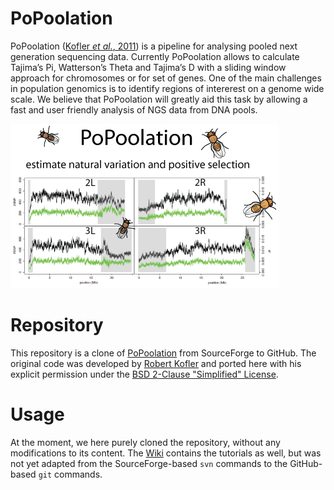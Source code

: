 # PoPoolation

PoPoolation ([Kofler *et al.*, 2011](https://doi.org/10.1371/journal.pone.0015925)) is a pipeline for analysing pooled next generation sequencing data. Currently PoPoolation allows to calculate Tajima’s Pi, Watterson’s Theta and Tajima’s D with a sliding window approach for chromosomes or for set of genes. One of the main challenges in population genomics is to identify regions of intererest on a genome wide scale. We believe that PoPoolation will greatly aid this task by allowing a fast and user friendly analysis of NGS data from DNA pools.

![Project Samples](https://github.com/lczech/popoolation/blob/master/popoolation.png)

# Repository

This repository is a clone of [PoPoolation](https://sourceforge.net/projects/popoolation/) from SourceForge to GitHub. The original code was developed by [Robert Kofler](https://www.vetmeduni.ac.at/en/population-genetics/research/research-groups/kofler-lab/group-leader/) and ported here with his explicit permission under the [BSD 2-Clause "Simplified" License](https://github.com/lczech/popoolation/blob/master/LICENSE.md).

# Usage

At the moment, we here purely cloned the repository, without any modifications to its content. The [Wiki](https://github.com/lczech/popoolation/wiki) contains the tutorials as well, but was not yet adapted from the SourceForge-based `svn` commands to the GitHub-based `git` commands.
